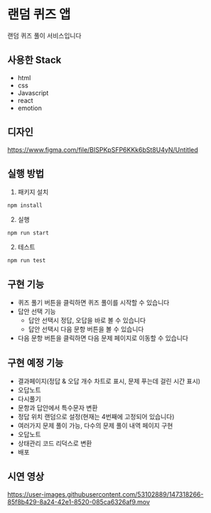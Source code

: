 # 랜덤 퀴즈 앱

랜덤 퀴즈 풀이 서비스입니다

## 사용한 Stack

- html
- css
- Javascript
- react
- emotion

## 디자인
https://www.figma.com/file/BISPKpSFP6KKk6bSt8U4yN/Untitled

## 실행 방법

1. 패키지 설치

```
npm install
```

2. 실행

```
npm run start
```

2. 테스트

```
npm run test
```

## 구현 기능

- 퀴즈 풀기 버튼을 클릭하면 퀴즈 풀이를 시작할 수 있습니다
- 답안 선택 기능
  - 답안 선택시 정답, 오답을 바로 볼 수 있습니다
  - 답안 선택시 다음 문항 버튼을 볼 수 있습니다
- 다음 문항 버튼을 클릭하면 다음 문제 페이지로 이동할 수 있습니다

## 구현 예정 기능
- 결과페이지(정답 & 오답 개수 차트로 표시, 문제 푸는데 걸린 시간 표시)
- 오답노트
- 다시풀기
- 문항과 답안에서 특수문자 변환
- 정답 위치 랜덤으로 설정(현재는 4번째에 고정되어 있습니다)
- 여러가지 문제 풀이 가능, 다수의 문제 풀이 내역 페이지 구현
- 오답노트
- 상태관리 코드 리덕스로 변환
- 배포

## 시연 영상

https://user-images.githubusercontent.com/53102889/147318266-85f8b429-8a24-42e1-8520-085ca6326af9.mov

